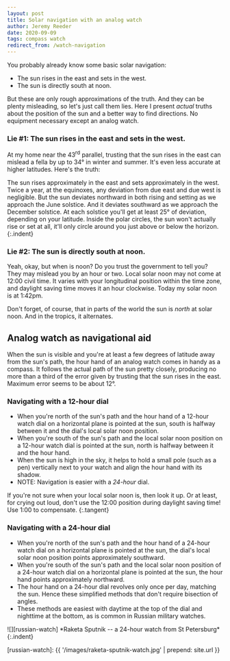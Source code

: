 ```yaml
---
layout: post
title: Solar navigation with an analog watch
author: Jeremy Reeder
date: 2020-09-09
tags: compass watch
redirect_from: /watch-navigation
---
```


You probably already know some basic solar navigation:
- The sun rises in the east and sets in the west.
- The sun is directly south at noon.

But these are only rough approximations of the truth. And they can be plenty
misleading, so let's just call them lies. Here I present _actual_ truths about
the position of the sun and a better way to find directions. No equipment
necessary except an analog watch.

### Lie #1: The sun rises in the east and sets in the west.

At my home near the 43<sup>rd</sup> parallel, trusting that the sun rises in the east can
mislead a fella by up to 34° in winter and summer. It's even less
accurate at higher latitudes. Here's the truth:

The sun rises approximately in the east and sets approximately in the west.
Twice a year, at the equinoxes, any deviation from due east and due west is negligible.
But the sun deviates northward in both rising and setting as we approach the June solstice.
And it deviates southward as we approach the December solstice.
At each solstice you'll get at least 25° of deviation, depending on your latitude.
Inside the polar circles, the sun won't actually rise or set at all, it'll only circle around you just above or below the horizon.
{:.indent}

### Lie #2: The sun is directly south at noon.

Yeah, okay, but when is noon? Do you trust the government to tell you? They may
mislead you by an hour or two. Local solar noon may not come at 12:00 civil
time. It varies with your longitudinal position within the time zone, and
daylight saving time moves it an hour clockwise. Today my solar noon is at
1:42pm.

Don't forget, of course, that in parts of the world the sun is _north_ at
solar noon. And in the tropics, it alternates.

## Analog watch as navigational aid

When the sun is visible and you're at least a few degrees of latitude away from
the sun's path, the hour hand of an analog watch comes in handy as a compass.
It follows the actual path of the sun pretty closely, producing no more than a
third of the error given by trusting that the sun rises in the east. Maximum error seems to be about 12°.

### Navigating with a 12-hour dial
- When you're north of the sun's path and the hour hand of a 12-hour watch dial on a horizontal plane is pointed at the sun, south is halfway between it and the dial's local solar noon position.
- When you're south of the sun's path and the local solar noon position on a 12-hour watch dial is pointed at the sun, north is halfway between it and the hour hand.
- When the sun is high in the sky, it helps to hold a small pole (such as a pen) vertically next to your watch and align the hour hand with its shadow.
- NOTE: Navigation is easier with a _24-hour_ dial.

If you're not sure when your local solar noon is, then look it up. Or at least, for crying out loud, don't use the 12:00 position during daylight saving time! Use 1:00 to compensate.
{:.tangent}

### Navigating with a 24-hour dial
- When you're north of the sun's path and the hour hand of a 24-hour watch dial on a horizontal plane is pointed at the sun, the dial's local solar noon position points approximately southward.
- When you're south of the sun's path and the local solar noon position of a 24-hour watch dial on a horizontal plane is pointed at the sun, the hour hand points approximately northward.
- The hour hand on a 24-hour dial revolves only once per day, matching the sun. Hence these simplified methods that don't require bisection of angles.
- These methods are easiest with daytime at the top of the dial and nighttime at the bottom, as is common in Russian military watches.

<div class="gallery" markdown="1">
![][russian-watch]
*Raketa Sputnik -- a 24-hour watch from St Petersburg*
{:.indent}
</div>


[russian-watch]: {{ '/images/raketa-sputnik-watch.jpg' | prepend: site.url }}
